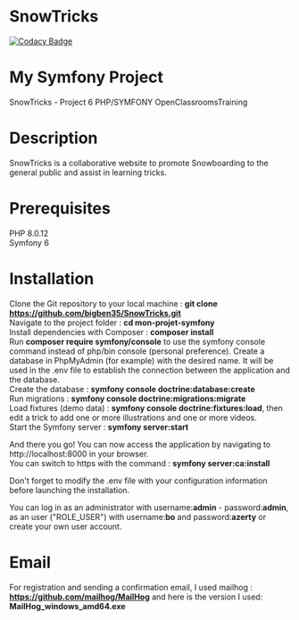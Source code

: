 # SnowTricks

[![Codacy Badge](https://app.codacy.com/project/badge/Grade/0f656d90e0354bca9fc9f1163b0eb103)](https://app.codacy.com/gh/bigben35/SnowTricks/dashboard?utm_source=gh&utm_medium=referral&utm_content=&utm_campaign=Badge_grade)

# My Symfony Project 
SnowTricks - Project 6 PHP/SYMFONY OpenClassroomsTraining

# Description
SnowTricks is a collaborative website to promote Snowboarding to the general public and assist in learning tricks.

# Prerequisites
PHP 8.0.12  
Symfony 6

# Installation
Clone the Git repository to your local machine : **git clone https://github.com/bigben35/SnowTricks.git**   
Navigate to the project folder : **cd mon-projet-symfony**   
Install dependencies with Composer : **composer install**    
Run **composer require symfony/console** to use the symfony console command instead of php/bin console (personal preference). 
Create a database in PhpMyAdmin (for example) with the desired name. It will be used in the .env file to establish the connection between the application and the database.    
Create the database : **symfony console doctrine:database:create**      
Run migrations : **symfony console doctrine:migrations:migrate**     
Load fixtures (demo data) : **symfony console doctrine:fixtures:load**, then edit a trick to add one or more illustrations and one or more videos.   
Start the Symfony server : **symfony server:start**    

And there you go! You can now access the application by navigating to http://localhost:8000 in your browser.  
You can switch to https with the command : **symfony server:ca:install**

Don't forget to modify the .env file with your configuration information before launching the installation.

You can log in as an administrator with username:**admin** -  password:**admin**, as an user ("ROLE_USER") with username:**bo** and password:**azerty** or create your own user account. 

# Email
For registration and sending a confirmation email, I used mailhog : **https://github.com/mailhog/MailHog** and here is the version I used: **MailHog_windows_amd64.exe**  
 


